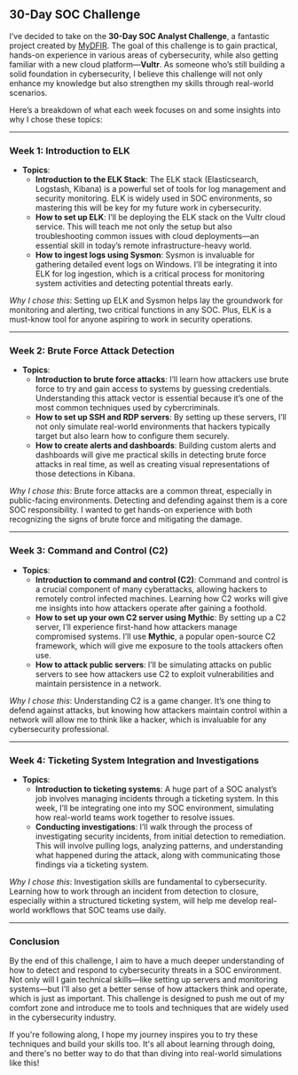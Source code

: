 ## 30-Day SOC Challenge

I’ve decided to take on the **30-Day SOC Analyst Challenge**, a fantastic project created by [MyDFIR](https://www.youtube.com/@MyDFIR). The goal of this challenge is to gain practical, hands-on experience in various areas of cybersecurity, while also getting familiar with a new cloud platform—**Vultr**. As someone who’s still building a solid foundation in cybersecurity, I believe this challenge will not only enhance my knowledge but also strengthen my skills through real-world scenarios.

Here’s a breakdown of what each week focuses on and some insights into why I chose these topics:

---

### Week 1: Introduction to ELK
- **Topics**:
  - **Introduction to the ELK Stack**: The ELK stack (Elasticsearch, Logstash, Kibana) is a powerful set of tools for log management and security monitoring. ELK is widely used in SOC environments, so mastering this will be key for my future work in cybersecurity.
  - **How to set up ELK**: I’ll be deploying the ELK stack on the Vultr cloud service. This will teach me not only the setup but also troubleshooting common issues with cloud deployments—an essential skill in today’s remote infrastructure-heavy world.
  - **How to ingest logs using Sysmon**: Sysmon is invaluable for gathering detailed event logs on Windows. I’ll be integrating it into ELK for log ingestion, which is a critical process for monitoring system activities and detecting potential threats early.

*Why I chose this*: Setting up ELK and Sysmon helps lay the groundwork for monitoring and alerting, two critical functions in any SOC. Plus, ELK is a must-know tool for anyone aspiring to work in security operations.

---

### Week 2: Brute Force Attack Detection
- **Topics**:
  - **Introduction to brute force attacks**: I’ll learn how attackers use brute force to try and gain access to systems by guessing credentials. Understanding this attack vector is essential because it’s one of the most common techniques used by cybercriminals.
  - **How to set up SSH and RDP servers**: By setting up these servers, I’ll not only simulate real-world environments that hackers typically target but also learn how to configure them securely.
  - **How to create alerts and dashboards**: Building custom alerts and dashboards will give me practical skills in detecting brute force attacks in real time, as well as creating visual representations of those detections in Kibana.

*Why I chose this*: Brute force attacks are a common threat, especially in public-facing environments. Detecting and defending against them is a core SOC responsibility. I wanted to get hands-on experience with both recognizing the signs of brute force and mitigating the damage.

---

### Week 3: Command and Control (C2)
- **Topics**:
  - **Introduction to command and control (C2)**: Command and control is a crucial component of many cyberattacks, allowing hackers to remotely control infected machines. Learning how C2 works will give me insights into how attackers operate after gaining a foothold.
  - **How to set up your own C2 server using Mythic**: By setting up a C2 server, I’ll experience first-hand how attackers manage compromised systems. I’ll use **Mythic**, a popular open-source C2 framework, which will give me exposure to the tools attackers often use.
  - **How to attack public servers**: I’ll be simulating attacks on public servers to see how attackers use C2 to exploit vulnerabilities and maintain persistence in a network.

*Why I chose this*: Understanding C2 is a game changer. It’s one thing to defend against attacks, but knowing how attackers maintain control within a network will allow me to think like a hacker, which is invaluable for any cybersecurity professional.

---

### Week 4: Ticketing System Integration and Investigations
- **Topics**:
  - **Introduction to ticketing systems**: A huge part of a SOC analyst’s job involves managing incidents through a ticketing system. In this week, I’ll be integrating one into my SOC environment, simulating how real-world teams work together to resolve issues.
  - **Conducting investigations**: I’ll walk through the process of investigating security incidents, from initial detection to remediation. This will involve pulling logs, analyzing patterns, and understanding what happened during the attack, along with communicating those findings via a ticketing system.

*Why I chose this*: Investigation skills are fundamental to cybersecurity. Learning how to work through an incident from detection to closure, especially within a structured ticketing system, will help me develop real-world workflows that SOC teams use daily.

---

### Conclusion
By the end of this challenge, I aim to have a much deeper understanding of how to detect and respond to cybersecurity threats in a SOC environment. Not only will I gain technical skills—like setting up servers and monitoring systems—but I’ll also get a better sense of how attackers think and operate, which is just as important. This challenge is designed to push me out of my comfort zone and introduce me to tools and techniques that are widely used in the cybersecurity industry.

If you're following along, I hope my journey inspires you to try these techniques and build your skills too. It's all about learning through doing, and there's no better way to do that than diving into real-world simulations like this!
